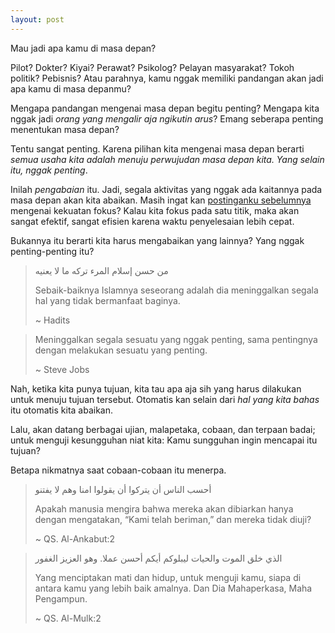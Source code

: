 ```yaml
---
layout: post
---
```


Mau jadi apa kamu di masa depan?

Pilot? Dokter? Kiyai? Perawat? Psikolog? Pelayan masyarakat? Tokoh politik? Pebisnis? Atau parahnya, kamu nggak memiliki pandangan akan jadi apa kamu di masa depanmu?

Mengapa pandangan mengenai masa depan begitu penting? Mengapa kita nggak jadi _orang yang mengalir aja ngikutin arus_? Emang seberapa penting menentukan masa depan?

Tentu sangat penting. Karena pilihan kita mengenai masa depan berarti _semua usaha kita adalah menuju perwujudan masa depan kita. Yang selain itu, nggak penting_.

Inilah _pengabaian_ itu. Jadi, segala aktivitas yang nggak ada kaitannya pada masa depan akan kita abaikan. Masih ingat kan [postinganku sebelumnya](/mengapa-malas-0822) mengenai kekuatan fokus? Kalau kita fokus pada satu titik, maka akan sangat efektif, sangat efisien karena waktu penyelesaian lebih cepat.

Bukannya itu berarti kita harus mengabaikan yang lainnya? Yang nggak penting-penting itu?

> من حسن إسلام المرء تركه ما لا يعنيه
>
> Sebaik-baiknya Islamnya seseorang adalah dia meninggalkan segala hal yang tidak bermanfaat baginya.
>
> ~ Hadits

> Meninggalkan segala sesuatu yang nggak penting, sama pentingnya dengan melakukan sesuatu yang penting.
>
> ~ Steve Jobs

Nah, ketika kita punya tujuan, kita tau apa aja sih yang harus dilakukan untuk menuju tujuan tersebut. Otomatis kan selain dari _hal yang kita bahas_ itu otomatis kita abaikan.

Lalu, akan datang berbagai ujian, malapetaka, cobaan, dan terpaan badai; untuk menguji kesungguhan niat kita: Kamu sungguhan ingin mencapai itu tujuan?

Betapa nikmatnya saat cobaan-cobaan itu menerpa.

> أحسب الناس أن يتركوا أن يقولوا امنا وهم لا يفتنو
>
> Apakah manusia mengira bahwa mereka akan dibiarkan hanya dengan mengatakan, “Kami telah beriman,” dan mereka tidak diuji?
>
> ~ QS. Al-Ankabut:2

> الذي خلق الموت والحيات ليبلوكم أيكم أحسن عملا. وهو العزيز الغفور
>
> Yang menciptakan mati dan hidup, untuk menguji kamu, siapa di antara kamu yang lebih baik amalnya. Dan Dia Mahaperkasa, Maha Pengampun.
>
> ~ QS. Al-Mulk:2